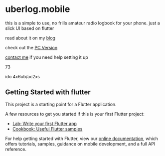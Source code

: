 # uberlog.mobile

this is a simple to use, no frills amateur radio logbook for your phone.
just a slick UI based on flutter

read about it on my [blog](http://idoroseman.com/?p=870)

check out the [PC Version](https://bitbucket.org/roseman/uberlog/) 

[contact me](mailto:ido.roseman@gmail.com) if you need help setting it up

73

ido 4x6ub/ac2xs

## Getting Started with flutter

This project is a starting point for a Flutter application.

A few resources to get you started if this is your first Flutter project:

- [Lab: Write your first Flutter app](https://flutter.dev/docs/get-started/codelab)
- [Cookbook: Useful Flutter samples](https://flutter.dev/docs/cookbook)

For help getting started with Flutter, view our
[online documentation](https://flutter.dev/docs), which offers tutorials,
samples, guidance on mobile development, and a full API reference.
